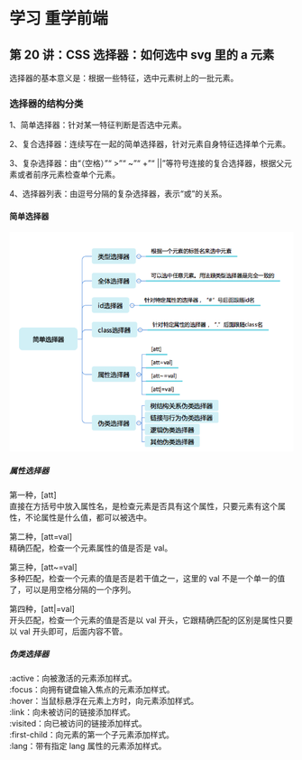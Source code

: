 # 学习 重学前端

## 第 20 讲：CSS 选择器：如何选中 svg 里的 a 元素

选择器的基本意义是：根据一些特征，选中元素树上的一批元素。

### 选择器的结构分类

1、简单选择器：针对某一特征判断是否选中元素。

2、复合选择器：连续写在一起的简单选择器，针对元素自身特征选择单个元素。

3、复杂选择器：由“（空格）”“ >”“ ~”“ +”“ ||”等符号连接的复合选择器，根据父元素或者前序元素检查单个元素。

4、选择器列表：由逗号分隔的复杂选择器，表示“或”的关系。

#### 简单选择器

![avatar](../image/xuanzheqi.png)

##### 属性选择器

第一种，[att]  
直接在方括号中放入属性名，是检查元素是否具有这个属性，只要元素有这个属性，不论属性是什么值，都可以被选中。

第二种，[att=val]  
精确匹配，检查一个元素属性的值是否是 val。

第三种，[att~=val]  
多种匹配，检查一个元素的值是否是若干值之一，这里的 val 不是一个单一的值了，可以是用空格分隔的一个序列。

第四种，[att|=val]  
开头匹配，检查一个元素的值是否是以 val 开头，它跟精确匹配的区别是属性只要以 val 开头即可，后面内容不管。

##### 伪类选择器

:active：向被激活的元素添加样式。  
:focus：向拥有键盘输入焦点的元素添加样式。  
:hover：当鼠标悬浮在元素上方时，向元素添加样式。  
:link：向未被访问的链接添加样式。  
:visited：向已被访问的链接添加样式。  
:first-child：向元素的第一个子元素添加样式。  
:lang：带有指定 lang 属性的元素添加样式。
